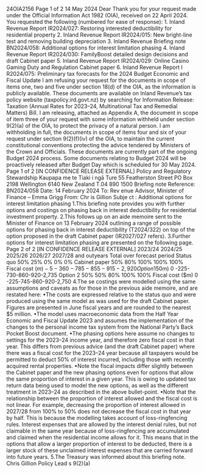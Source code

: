 24OIA2156 Page 1 of 2 14 May 2024 Dear Thank you for your request made under the Official Information Act 1982 (OIA), received on 22 April 2024. You requested the following (numbered for ease of response): 1. Inland Revenue Report IR2024/027: Restoring interested deductibility for residential property 2. Inland Revenue Report IR2024/015: New bright-line test and removing building depreciation 3. Inland Revenue Briefing note BN2024/058: Additional options for interest limitation phasing 4. Inland Revenue Report IR2024/030: FamilyBoost detailed design decisions and draft Cabinet paper 5. Inland Revenue Report IR2024/029: Online Casino Gaming Duty and Regulation Cabinet paper 6. Inland Revenue Report I R2024/075: Preliminary tax forecasts for the 2024 Budget Economic and Fiscal Update I am refusing your request for the documents in scope of items one, two and five under section 18(d) of the OIA, as the information is publicly available. These documents are available on Inland Revenue’s tax policy website (taxpolicy.ird.govt.nz) by searching for Information Release: Taxation (Annual Rates for 2023–24, Multinational Tax and Remedial Matters) Bill. I am releasing, attached as Appendix A, the document in scope of item three of your request with some information withheld under section 9(2)(a) of the OIA, to protect the privacy of a natural person. I am withholding in full, the documents in scope of items four and six of your request under section 9(2)(f)(iv) of the OIA, to maintain the current constitutional conventions protecting the advice tendered by Ministers of the Crown and Officials. These documents are currently part of the ongoing Budget 2024 process. Some documents relating to Budget 2024 will be proactively released after Budget Day which is scheduled for 30 May 2024. Page 1 of 2 \[IN CONFIDENCE RELEASE EXTERNAL\] Policy and Regulatory Stewardship Kaupapa me te Tiaki i ngā Ture 55 Featherston Street PO Box 2198 Wellington 6140 New Zealand T.04 890 1500 Briefing note Reference: BN2024/058 Date: 14 February 2024 To: Rev enue Advisor, Minister of Finance – Emma Grigg From: Chr is Gillion Subje ct : Additional options for interest limitation phasing 1.This briefing note provides you with further options and costings on phasing back in interest deductibility for residential investment property. 2.This follows up on an aide memoire sent to the Minister of Finance on 13 February 2024 outlining a range of possible options for phasing back in interest deductibility (T2024/322) on top of the option proposed in the draft Cabinet paper (IR2027/027 refers). 3.Further options for interest limitation phasing are presented on the following page. Page 2 of 2 \[IN CONFIDENCE RELEASE EXTERNAL\] 2023/24 2024/25 2025/26 2026/27 2027/28 and outyears Total over forecast period Status quo 50% 25% 0% 0% 0% Cabinet paper 50% 80% 100% 100% 100% Fiscal cost ($m) -5-360-785-855-915-2,920 Option 1 50% 50% 75% 100% 100% Fiscal cost ($m) 0 -225-730-860-920-2,735 Option 2 50% 50% 80% 100% 100% Fiscal cost ($m) 0 -225-745-860-920-2,750 4.The se costings were modelled using the same assumptions and caveats as for those in the previous aide memoire, and are restated here: •The costs are expressed relative to the status quo and were produced using the same model as was used for the draft Cabinet paper. Figures are presented in June fiscal years and are rounded to the nearest $5 million. •The model uses macroeconomic data from the Half Year Economic and Fiscal Update 2023 and assumes the implementation of the changes to the personal income tax system from the National Party’s Back Pocket Boost document. •The phasing options here assume no changes to settings for the 2023–24 income year, and therefore zero fiscal cost in that year. This differs from previous advice (and the draft Cabinet paper) where there was a fiscal cost for the 2023–24 year because all taxpayers would be permitted to deduct 50% of interest incurred, including those with recently acquired rental properties. •Note the fiscal impacts differ slightly between the Cabinet paper and the new phasing options even for options that allow the same proportion of interest in a given year. This is owing to updated tax return data being used to model the new options, as well as the different treatment in 2023–24 as described in the above bullet-point. •Note that the relationship between the proportion of interest allowed and the fiscal cost is not linear. For example, decreasing the proportion of interest allowed in 2027/28 from 100% to 50% does not decrease the fiscal cost in that year by half. This is because the modelling takes account of loss-ringfencing rules. Interest expenses that are allowed by the interest denial rules, but not claimable in the same year because of loss-ringfencing are accumulated and claimed when the residential income allows for it. This means that in the options that allow a larger proportion of interest to be deducted, there is a larger stock of these unclaimed interest expenses that are carried forward into future years. 5.The Treasury was informed about this briefing note. Chris Gillion Policy Lead s 9(2)(a)